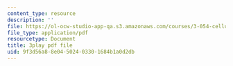 ```yaml
---
content_type: resource
description: ''
file: https://ol-ocw-studio-app-qa.s3.amazonaws.com/courses/3-054-cellular-solids-structure-properties-and-applications-spring-2015/9f3d56a88e04502403301684b1a0d2db_U2DvFy2qM74.pdf
file_type: application/pdf
resourcetype: Document
title: 3play pdf file
uid: 9f3d56a8-8e04-5024-0330-1684b1a0d2db
---
```

